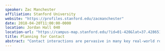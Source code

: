 ```yaml
---
speaker: Zac Manchester
affiliation: Stanford University
website: "https://profiles.stanford.edu/zacmanchester"
date: 2018-04-20T11:00:00-0000
location: Jordan Hall 040
location-url: "https://campus-map.stanford.edu/?id=01-420&lat=37.42865133749201&lng=-122.17121865473717&zoom=17"
title: Planning for Contact
abstract: "Contact interactions are pervasive in many key real-world robotic tasks like manipulation and walking. However, the dynamics associated with impacts and friction remain challenging to model, and motion planning and control algorithms that can effectively reason about contact remain elusive. In this talk I will share some recent work that leverages ideas from discrete mechanics to both accurately simulate rigid body dynamics with contact, as well as enable fully contact-implicit trajectory optimization. I will share several examples in which walking gates are generated for complex robots with no a priori specification of contact mode sequences."
---
```

